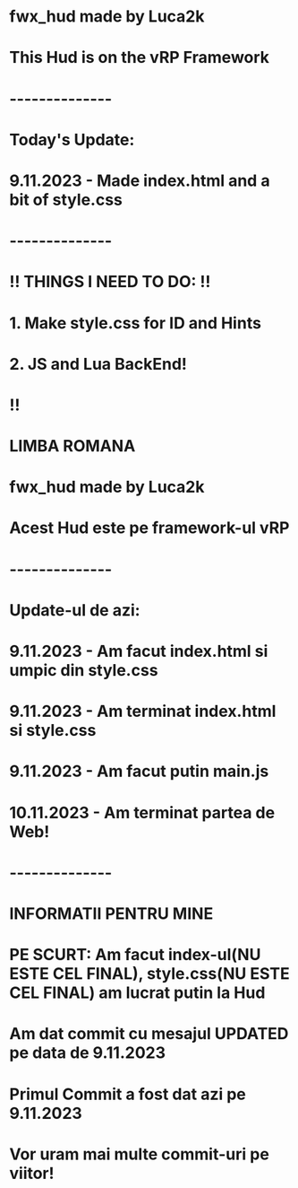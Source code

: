# fwx_hud made by Luca2k

# This Hud is on the vRP Framework

# --------------

# Today's Update:

# 9.11.2023 - Made index.html and a bit of style.css

# --------------

# !! THINGS I NEED TO DO: !!

# 1. Make style.css for ID and Hints
# 2. JS and Lua BackEnd!

# !!

# LIMBA ROMANA 

# fwx_hud made by Luca2k

# Acest Hud este pe framework-ul vRP

# --------------

# Update-ul de azi:

# 9.11.2023 - Am facut index.html si umpic din style.css
# 9.11.2023 - Am terminat index.html si style.css
# 9.11.2023 - Am facut putin main.js
# 10.11.2023 - Am terminat partea de Web!

# --------------

# INFORMATII PENTRU MINE

# PE SCURT: Am facut index-ul(NU ESTE CEL FINAL), style.css(NU ESTE CEL FINAL) am lucrat putin la Hud
# Am dat commit cu mesajul UPDATED pe data de 9.11.2023
# Primul Commit a fost dat azi pe 9.11.2023
# Vor uram mai multe commit-uri pe viitor!